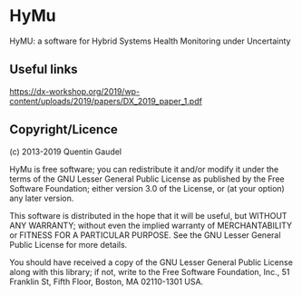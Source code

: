 # HyMu
HyMU: a software for Hybrid Systems Health Monitoring under Uncertainty

## Useful links 
https://dx-workshop.org/2019/wp-content/uploads/2019/papers/DX_2019_paper_1.pdf

## Copyright/Licence
(c) 2013-2019 Quentin Gaudel 

HyMu is free software; you can redistribute it and/or modify it under the terms of the GNU Lesser General Public License as published by the Free Software Foundation; either version 3.0 of the License, or (at your option) any later version.

This software is distributed in the hope that it will be useful, but WITHOUT ANY WARRANTY; without even the implied warranty of MERCHANTABILITY or FITNESS FOR A PARTICULAR PURPOSE. See the GNU Lesser General Public License for more details.

You should have received a copy of the GNU Lesser General Public License along with this library; if not, write to the Free Software Foundation, Inc., 51 Franklin St, Fifth Floor, Boston, MA 02110-1301 USA.
